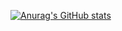 [![Anurag's GitHub stats](https://github-readme-stats.vercel.app/api?username=AlienWolfX)](https://github.com/anuraghazra/github-readme-stats)
  
